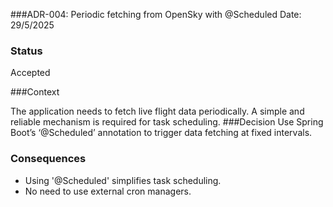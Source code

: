 ###ADR-004: Periodic fetching from OpenSky with @Scheduled Date: 29/5/2025

### Status
Accepted

###Context

The application needs to fetch live flight data periodically. A simple and reliable mechanism is required for task
scheduling.
###Decision
Use Spring Boot’s ‘@Scheduled’ annotation to trigger data fetching at fixed intervals.

### Consequences

- Using '@Scheduled' simplifies task scheduling.
- No need to use external cron managers.